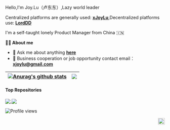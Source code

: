 Hello,I'm Joy.Lu（卢东东）,Lazy world leader

Centralized platforms are generally used: **[xJoyLu](https://xjoylu.com)**,Decentralized platforms use: **[LordDD](https://lorddd.com)**

I'm a self-taught lonely Product Manager from China 🇮🇳

**👨‍💻 About me**

- 💬 Ask me about anything **[here](https://github.com/xJoyLu/xJoyLu/issues)**
- 📧 Business cooperation or job opportunity contact email：**xjoylu@gmail.com**



| <a href="https://github.com/anuraghazra/github-readme-stats"><img align="center" src="https://github-readme-stats.vercel.app/api?username=anuraghazra&show_icons=true&include_all_commits=true&theme=buefy&hide_border=true" alt="Anurag's github stats" /></a> | <a href="https://github.com/anuraghazra/github-readme-stats"><img align="center" src="https://github-readme-stats.vercel.app/api/top-langs/?username=anuraghazra&layout=compact&theme=buefy&hide_border=true" /></a> |
| ------------------------------------------------------------ | ------------------------------------------------------------ |

#### Top Repositories


<a href="https://github.com/anuraghazra/github-readme-stats">
  <img align="center" src="https://github-readme-stats.vercel.app/api/pin/?username=anuraghazra&repo=github-readme-stats&theme=buefy" />
</a>
<a href="https://github.com/anuraghazra/anuraghazra.github.io">
  <img align="center" src="https://github-readme-stats.vercel.app/api/pin/?username=anuraghazra&repo=anuraghazra.github.io&theme=buefy" />
</a>

![Profile views](https://gpvc.arturio.dev/xJoyLu)

<a href="https://twitter.com/anuraghazru">
  <img align="right" alt="xJoyLu | Twitter" width="21px" src="https://raw.githubusercontent.com/anuraghazra/anuraghazra/master/assets/twitter.svg" />
</a>

